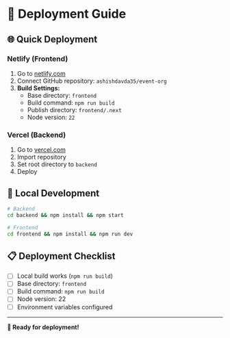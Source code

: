 # 🚀 Deployment Guide

## 🌐 Quick Deployment

### Netlify (Frontend)
1. Go to [netlify.com](https://netlify.com)
2. Connect GitHub repository: `ashishdavda35/event-org`
3. **Build Settings:**
   - Base directory: `frontend`
   - Build command: `npm run build`
   - Publish directory: `frontend/.next`
   - Node version: `22`

### Vercel (Backend)
1. Go to [vercel.com](https://vercel.com)
2. Import repository
3. Set root directory to `backend`
4. Deploy

## 🔧 Local Development

```bash
# Backend
cd backend && npm install && npm start

# Frontend  
cd frontend && npm install && npm run dev
```

## 📋 Deployment Checklist

- [ ] Local build works (`npm run build`)
- [ ] Base directory: `frontend`
- [ ] Build command: `npm run build`
- [ ] Node version: 22
- [ ] Environment variables configured

---

**🎉 Ready for deployment!**
